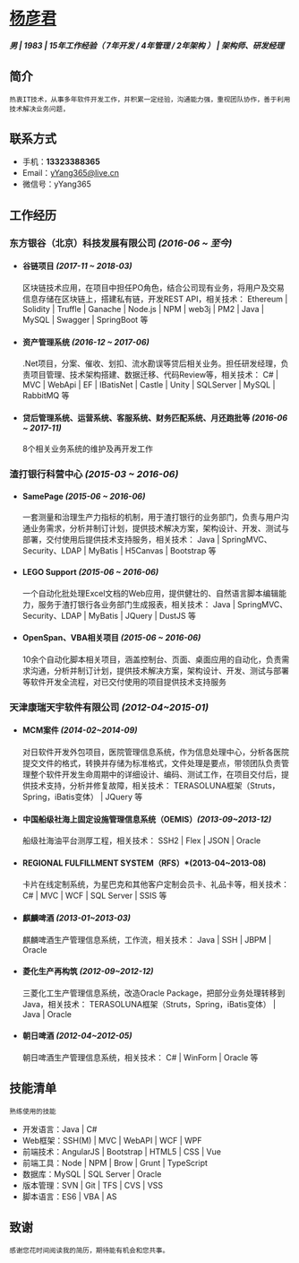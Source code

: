 # [杨彦君][yYangCV]

##### *男 | 1983 | 15年工作经验（ 7年开发 / 4年管理 / 2年架构 ） | 架构师、研发经理*

## 简介

    热衷IT技术，从事多年软件开发工作，并积累一定经验，沟通能力强，重视团队协作，善于利用技术解决业务问题，

## 联系方式

* 手机：**13323388365**
* Email：yYang365@live.cn
* 微信号：yYang365

## 工作经历

### 东方银谷（北京）科技发展有限公司 *(2016-06 ~ 至今)*

+ #### 谷链项目 *(2017-11 ~ 2018-03)*

    区块链技术应用，在项目中担任PO角色，结合公司现有业务，将用户及交易信息存储在区块链上，搭建私有链，开发REST API，相关技术： Ethereum | Solidity | Truffle | Ganache | Node.js | NPM | web3j | PM2 | Java | MySQL | Swagger | SpringBoot 等

- #### 资产管理系统 *(2016-12 ~ 2017-06)*

    .Net项目，分案、催收、划扣、流水勘误等贷后相关业务。担任研发经理，负责项目管理、技术架构搭建、数据迁移、代码Review等，相关技术： C# | MVC | WebApi | EF | IBatisNet | Castle | Unity | SQLServer | MySQL | RabbitMQ 等

* #### 贷后管理系统、运营系统、客服系统、财务匹配系统、月还跑批等 *(2016-06 ~ 2017-11)*

    8个相关业务系统的维护及再开发工作

### 渣打银行科营中心 *(2015-03 ~ 2016-06)*

+ #### SamePage *(2015-06 ~ 2016-06)*

    一套测量和治理生产力指标的机制，用于渣打银行的业务部门，负责与用户沟通业务需求，分析并制订计划，提供技术解决方案，架构设计、开发、测试与部署，交付使用后提供技术支持服务，相关技术： Java | SpringMVC、Security、LDAP | MyBatis | H5Canvas | Bootstrap 等

- #### LEGO Support *(2015-06 ~ 2016-06)*

    一个自动化批处理Excel文档的Web应用，提供健壮的、自然语言脚本编辑能力，服务于渣打银行各业务部门生成报表，相关技术： Java | SpringMVC、Security、LDAP | MyBatis | JQuery | DustJS 等

* #### OpenSpan、VBA相关项目 *(2015-06 ~ 2016-06)*

    10余个自动化脚本相关项目，涵盖控制台、页面、桌面应用的自动化，负责需求沟通，分析并制订计划，提供技术解决方案，架构设计、开发、测试与部署等软件开发全流程，对已交付使用的项目提供技术支持服务

### 天津康瑞天宇软件有限公司 *(2012-04~2015-01)*

+ #### MCM案件 *(2014-02~2014-09)*

    对日软件开发外包项目，医院管理信息系统，作为信息处理中心，分析各医院提交文件的格式，转换并存储为标准格式，文件处理是要点，带领团队负责管理整个软件开发生命周期中的详细设计、编码、测试工作，在项目交付后，提供技术支持，分析并修复故障，相关技术： TERASOLUNA框架（Struts，Spring，iBatis变体） | JQuery 等

- #### 中国船级社海上固定设施管理信息系统（OEMIS）*(2013-09~2013-12)*

    船级社海油平台测厚工程，相关技术： SSH2 | Flex | JSON | Oracle

* #### REGIONAL FULFILLMENT SYSTEM（RFS）*(2013-04~2013-08)

    卡片在线定制系统，为星巴克和其他客户定制会员卡、礼品卡等，相关技术： C# | MVC | WCF | SQL Server | SSIS 等

+ #### 麒麟啤酒 *(2013-01~2013-03)*

    麒麟啤酒生产管理信息系统，工作流，相关技术： Java | SSH | JBPM | Oracle

- #### 菱化生产再构筑 *(2012-09~2012-12)*

    三菱化工生产管理信息系统，改造Oracle Package，把部分业务处理转移到Java，相关技术： TERASOLUNA框架（Struts，Spring，iBatis变体） | Java | Oracle

* #### 朝日啤酒 *(2012-04~2012-05)*

    朝日啤酒生产管理信息系统，相关技术： C# | WinForm | Oracle 等

## 技能清单

    熟练使用的技能
* 开发语言：Java | C#
* Web框架：SSH(M) | MVC | WebAPI | WCF | WPF
* 前端技术：AngularJS | Bootstrap | HTML5 | CSS | Vue
* 前端工具：Node | NPM | Brow | Grunt | TypeScript
* 数据库：MySQL | SQL Server | Oracle
* 版本管理：SVN | Git | TFS | CVS | VSS
* 脚本语言：ES6 | VBA | AS

## 致谢

    感谢您花时间阅读我的简历，期待能有机会和您共事。

[yYangCV]:https://github.com/yYang365/MyNotes/blob/master/cv.md
